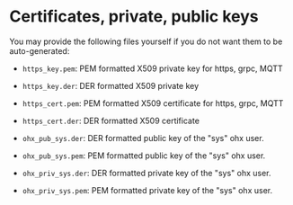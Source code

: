 # Certificates, private, public keys

You may provide the following files yourself if you do not want them
to be auto-generated:

* `https_key.pem`: PEM formatted X509 private key for https, grpc, MQTT
* `https_key.der`: DER formatted X509 private key
* `https_cert.pem`: PEM formatted X509 certificate for https, grpc, MQTT
* `https_cert.der`: DER formatted X509 certificate

* `ohx_pub_sys.der`: DER formatted public key of the "sys" ohx user.
* `ohx_pub_sys.pem`: PEM formatted public key of the "sys" ohx user.
* `ohx_priv_sys.der`: DER formatted private key of the "sys" ohx user.
* `ohx_priv_sys.pem`: PEM formatted private key of the "sys" ohx user.
